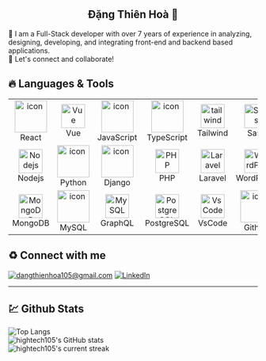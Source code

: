 <h2 align="center">Đặng Thiên Hoà 👋</h2> 

<p>🌟 I am a Full-Stack developer with over 7 years of experience in analyzing, designing, developing, and integrating front-end and backend based applications. <br/> 🤝 Let's connect and collaborate!</p>

## <h2>🔥 Languages & Tools </h2>
<table>
    <tr>
        <td align="center" width="96">
            <img src="https://techstack-generator.vercel.app/react-icon.svg" alt="icon" width="65" height="65" />
            <br>
            React
        </td>
        <td align="center" width="96">
            <img src="https://skillicons.dev/icons?i=vue" width="48" height="48" alt="Vue" />
        <br>Vue
        </td>
        <td align="center" width="96">
            <img src="https://techstack-generator.vercel.app/js-icon.svg" alt="icon" width="65" height="65" />
            <br>
            JavaScript
        </td>
        <td align="center" width="96">
            <img src="https://techstack-generator.vercel.app/ts-icon.svg" alt="icon" width="65" height="65" />
        <br>TypeScript
        </td>
        <td align="center" width="96">
            <img src="https://skillicons.dev/icons?i=tailwind" width="48" height="48" alt="tailwind" />
        <br>Tailwind
        </td>
        <td align="center" width="96">
            <img src="https://skillicons.dev/icons?i=sass" width="48" height="48" alt="Sass" />
        <br>Sass
        </td>
        <td align="center" width="96">
            <img src="https://skillicons.dev/icons?i=jquery" width="48" height="48" alt="jQuery" />
        <br>jQuery
        </td>
        <td align="center"  width="96">
            <img src="https://skillicons.dev/icons?i=bootstrap" width="48" height="48" alt="bootstrap" />
        <br>Bootstrap
        </td>
    </tr>
    <tr>
        <td align="center" width="96">
            <img src="https://skillicons.dev/icons?i=nodejs" width="48" height="48" alt="Nodejs" />
        <br>Nodejs
        </td>
        <td align="center" width="96">
            <img src="https://techstack-generator.vercel.app/python-icon.svg" alt="icon" width="65" height="65" />
            <br>Python
        </td>
        <td align="center" width="96">
            <img src="https://techstack-generator.vercel.app/django-icon.svg" alt="icon" width="65" height="65" />
        <br>Django
        </td>
        <td align="center" width="96">
            <img src="https://skillicons.dev/icons?i=php" width="48" height="48" alt="PHP" />
            <br>PHP
        </td>
        <td align="center"  width="96">
            <img src="https://skillicons.dev/icons?i=laravel" width="48" height="48" alt="Laravel" />
        <br>Laravel
        </td>
        <td align="center" width="96">
            <img src="https://skillicons.dev/icons?i=wordpress" width="48" height="48" alt="WordPress" />
        <br>WordPress
        </td>
        <td align="center" width="96">
            <img src="https://techstack-generator.vercel.app/webpack-icon.svg" alt="icon" width="65" height="65" />
        <br>Webpack
        </td>
        <td align="center" width="96">
            <img src="https://techstack-generator.vercel.app/aws-icon.svg" alt="icon" width="65" height="65" />
        <br>AWS
        </td>
    </tr>
    <tr>
        <td align="center" width="96">
            <img src="https://skillicons.dev/icons?i=mongodb" width="48" height="48" alt="MongoDB" />
        <br>MongoDB
        </td>
        <td align="center" width="96">
            <img src="https://techstack-generator.vercel.app/mysql-icon.svg" alt="icon" width="65" height="65" />
        <br>MySQL
        </td>
        <td align="center" width="96">
            <img src="https://skillicons.dev/icons?i=graphql" width="48" height="48" alt="MySQL" />
        <br>GraphQL
        </td>
        <td align="center" width="96">
            <img src="https://skillicons.dev/icons?i=postgres" width="48" height="48" alt="PostgreSQL" />
        <br>PostgreSQL
        </td>
        <td align="center" width="96">
            <img src="https://skillicons.dev/icons?i=vscode" width="48" height="48" alt="VsCode" />
        <br>VsCode
        </td>
        <td align="center" width="96">
            <img src="https://techstack-generator.vercel.app/github-icon.svg" alt="icon" width="65" height="65" />
        <br>Github
        </td>
        <td align="center" width="96">
            <img src="https://techstack-generator.vercel.app/jest-icon.svg" alt="icon" width="65" height="65" />
        <br>Jest
        </td>
        <td align="center" width="96">
            <img src="https://techstack-generator.vercel.app/docker-icon.svg" alt="icon" width="65" height="65" />
        <br>Docker
        </td>
    </tr>
</table>

## ♻️ Connect with me 
<a href="harryjohn580019@gmail.com" target="_blank"><img src="https://img.shields.io/badge/Gmail-D14836?style=for-the-badge&logo=gmail&logoColor=white" alt="dangthienhoa105@gmail.com" title="dangthienhoa105@gmail.com" align="center"/></a>
<a href="https://www.linkedin.com/in/"><img src="https://img.shields.io/badge/LinkedIn-0077B5?style=for-the-badge&logo=linkedin&logoColor=white" alt="LinkedIn" title="LinkedIn" align="center"/></a>

<hr />

## 💹 Github Stats

![Top Langs](https://github-readme-stats.vercel.app/api/top-langs/?username=hightech105&layout=compact&theme=dark) <br />
![hightech105's GitHub stats](https://github-readme-stats.vercel.app/api?username=hightech105&show_icons=true&theme=dark) <br />
![hightech105's current streak](https://streak-stats.demolab.com/?user=hightech105&count_private=true&theme=dark)
